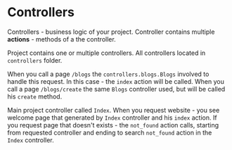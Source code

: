 Controllers
===

Controllers - business logic of your project. Controller contains multiple **actions** - methods of a the controller.

Project contains one or multiple controllers. All controllers located in `controllers` folder.

When you call a page `/blogs` the `controllers.blogs.Blogs` involved to handle this request. In this case - the `index` action will be called. When you call a page `/blogs/create` the same `Blogs` controller used, but will be called his `create` method.

Main project controller called `Index`. When you request website - you see welcome page that generated by `Index` controller and his `index` action. If you request page that doesn't exists - the `not_found` action calls, starting from requested controller and ending to search `not_found` action in the `Index` controller.